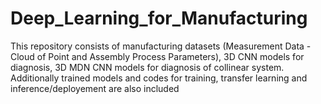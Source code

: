 # Deep_Learning_for_Manufacturing
This repository consists of manufacturing datasets (Measurement Data - Cloud of Point and Assembly Process Parameters), 3D CNN models for diagnosis, 3D MDN CNN models for diagnosis of collinear system. Additionally trained models and codes for training, transfer learning and inference/deployement are also included
